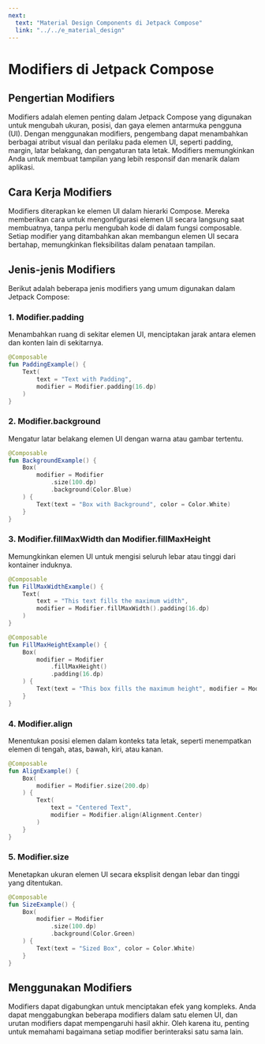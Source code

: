 ```yaml
---
next:
  text: "Material Design Components di Jetpack Compose"
  link: "../../e_material_design"
---
```


# Modifiers di Jetpack Compose

## Pengertian Modifiers

Modifiers adalah elemen penting dalam Jetpack Compose yang digunakan untuk mengubah ukuran, posisi, dan gaya elemen antarmuka pengguna (UI). Dengan menggunakan modifiers, pengembang dapat menambahkan berbagai atribut visual dan perilaku pada elemen UI, seperti padding, margin, latar belakang, dan pengaturan tata letak. Modifiers memungkinkan Anda untuk membuat tampilan yang lebih responsif dan menarik dalam aplikasi.

## Cara Kerja Modifiers

Modifiers diterapkan ke elemen UI dalam hierarki Compose. Mereka memberikan cara untuk mengonfigurasi elemen UI secara langsung saat membuatnya, tanpa perlu mengubah kode di dalam fungsi composable. Setiap modifier yang ditambahkan akan membangun elemen UI secara bertahap, memungkinkan fleksibilitas dalam penataan tampilan.

## Jenis-jenis Modifiers

Berikut adalah beberapa jenis modifiers yang umum digunakan dalam Jetpack Compose:

### 1. Modifier.padding

Menambahkan ruang di sekitar elemen UI, menciptakan jarak antara elemen dan konten lain di sekitarnya.

```kotlin
@Composable
fun PaddingExample() {
    Text(
        text = "Text with Padding",
        modifier = Modifier.padding(16.dp)
    )
}
```

### 2. Modifier.background

Mengatur latar belakang elemen UI dengan warna atau gambar tertentu.

```kotlin
@Composable
fun BackgroundExample() {
    Box(
        modifier = Modifier
            .size(100.dp)
            .background(Color.Blue)
    ) {
        Text(text = "Box with Background", color = Color.White)
    }
}
```

### 3. Modifier.fillMaxWidth dan Modifier.fillMaxHeight

Memungkinkan elemen UI untuk mengisi seluruh lebar atau tinggi dari kontainer induknya.

```kotlin
@Composable
fun FillMaxWidthExample() {
    Text(
        text = "This text fills the maximum width",
        modifier = Modifier.fillMaxWidth().padding(16.dp)
    )
}
```

```kotlin
@Composable
fun FillMaxHeightExample() {
    Box(
        modifier = Modifier
            .fillMaxHeight()
            .padding(16.dp)
    ) {
        Text(text = "This box fills the maximum height", modifier = Modifier.padding(8.dp))
    }
}
```

### 4. Modifier.align

Menentukan posisi elemen dalam konteks tata letak, seperti menempatkan elemen di tengah, atas, bawah, kiri, atau kanan.

```kotlin
@Composable
fun AlignExample() {
    Box(
        modifier = Modifier.size(200.dp)
    ) {
        Text(
            text = "Centered Text",
            modifier = Modifier.align(Alignment.Center)
        )
    }
}
```

### 5. Modifier.size

Menetapkan ukuran elemen UI secara eksplisit dengan lebar dan tinggi yang ditentukan.

```kotlin
@Composable
fun SizeExample() {
    Box(
        modifier = Modifier
            .size(100.dp)
            .background(Color.Green)
    ) {
        Text(text = "Sized Box", color = Color.White)
    }
}
```

## Menggunakan Modifiers

Modifiers dapat digabungkan untuk menciptakan efek yang kompleks. Anda dapat menggabungkan beberapa modifiers dalam satu elemen UI, dan urutan modifiers dapat mempengaruhi hasil akhir. Oleh karena itu, penting untuk memahami bagaimana setiap modifier berinteraksi satu sama lain.
